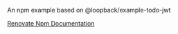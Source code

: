 An npm example based on @loopback/example-todo-jwt

[Renovate Npm Documentation](https://docs.renovatebot.com/modules/manager/npm/)